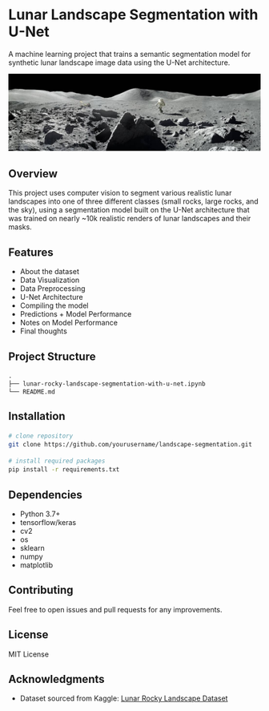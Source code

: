 # Lunar Landscape Segmentation with U-Net

A machine learning project that trains a semantic segmentation model for synthetic lunar landscape image data using the U-Net architecture.

![](https://github.com/tenzinmigmar/landscape-segmentation/blob/main/banner.png)

## Overview
This project uses computer vision to segment various realistic lunar landscapes into one of three different classes (small rocks, large rocks, and the sky), using a segmentation model built on the U-Net architecture that was trained on nearly ~10k realistic renders of lunar landscapes and their masks.

## Features
- About the dataset
- Data Visualization
- Data Preprocessing
- U-Net Architecture
- Compiling the model
- Predictions + Model Performance
- Notes on Model Performance
- Final thoughts

## Project Structure
```
.
├── lunar-rocky-landscape-segmentation-with-u-net.ipynb
└── README.md
```

## Installation
```bash
# clone repository
git clone https://github.com/yourusername/landscape-segmentation.git

# install required packages
pip install -r requirements.txt
```

## Dependencies
- Python 3.7+
- tensorflow/keras
- cv2
- os
- sklearn
- numpy
- matplotlib

## Contributing
Feel free to open issues and pull requests for any improvements.

## License
MIT License

## Acknowledgments
- Dataset sourced from Kaggle: [Lunar Rocky Landscape Dataset](https://www.kaggle.com/datasets/romainpessia/artificial-lunar-rocky-landscape-dataset)
